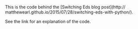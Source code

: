 This is the code behind the [Switching Eds blog post](http://
matthewearl.github.io/2015/07/28/switching-eds-with-python/).

See the link for an explanation of the code.

